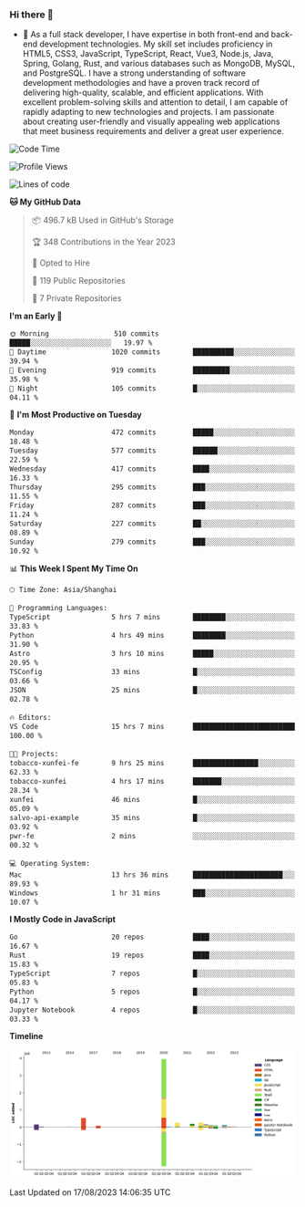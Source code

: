 ### Hi there 👋

- 🌱 As a full stack developer, I have expertise in both front-end and back-end development technologies. My skill set includes proficiency in HTML5, CSS3, JavaScript, TypeScript, React, Vue3, Node.js, Java, Spring, Golang, Rust, and various databases such as MongoDB, MySQL, and PostgreSQL. I have a strong understanding of software development methodologies and have a proven track record of delivering high-quality, scalable, and efficient applications. With excellent problem-solving skills and attention to detail, I am capable of rapidly adapting to new technologies and projects. I am passionate about creating user-friendly and visually appealing web applications that meet business requirements and deliver a great user experience.

<!--START_SECTION:waka-->
![Code Time](http://img.shields.io/badge/Code%20Time-1%2C099%20hrs%2032%20mins-blue)

![Profile Views](http://img.shields.io/badge/Profile%20Views-0-blue)

![Lines of code](https://img.shields.io/badge/From%20Hello%20World%20I%27ve%20Written-6.0%20million%20lines%20of%20code-blue)

**🐱 My GitHub Data** 

> 📦 496.7 kB Used in GitHub's Storage 
 > 
> 🏆 348 Contributions in the Year 2023
 > 
> 💼 Opted to Hire
 > 
> 📜 119 Public Repositories 
 > 
> 🔑 7 Private Repositories 
 > 
**I'm an Early 🐤** 

```text
🌞 Morning                510 commits         █████░░░░░░░░░░░░░░░░░░░░   19.97 % 
🌆 Daytime                1020 commits        ██████████░░░░░░░░░░░░░░░   39.94 % 
🌃 Evening                919 commits         █████████░░░░░░░░░░░░░░░░   35.98 % 
🌙 Night                  105 commits         █░░░░░░░░░░░░░░░░░░░░░░░░   04.11 % 
```
📅 **I'm Most Productive on Tuesday** 

```text
Monday                   472 commits         █████░░░░░░░░░░░░░░░░░░░░   18.48 % 
Tuesday                  577 commits         ██████░░░░░░░░░░░░░░░░░░░   22.59 % 
Wednesday                417 commits         ████░░░░░░░░░░░░░░░░░░░░░   16.33 % 
Thursday                 295 commits         ███░░░░░░░░░░░░░░░░░░░░░░   11.55 % 
Friday                   287 commits         ███░░░░░░░░░░░░░░░░░░░░░░   11.24 % 
Saturday                 227 commits         ██░░░░░░░░░░░░░░░░░░░░░░░   08.89 % 
Sunday                   279 commits         ███░░░░░░░░░░░░░░░░░░░░░░   10.92 % 
```


📊 **This Week I Spent My Time On** 

```text
🕑︎ Time Zone: Asia/Shanghai

💬 Programming Languages: 
TypeScript               5 hrs 7 mins        ████████░░░░░░░░░░░░░░░░░   33.83 % 
Python                   4 hrs 49 mins       ████████░░░░░░░░░░░░░░░░░   31.90 % 
Astro                    3 hrs 10 mins       █████░░░░░░░░░░░░░░░░░░░░   20.95 % 
TSConfig                 33 mins             █░░░░░░░░░░░░░░░░░░░░░░░░   03.66 % 
JSON                     25 mins             █░░░░░░░░░░░░░░░░░░░░░░░░   02.78 % 

🔥 Editors: 
VS Code                  15 hrs 7 mins       █████████████████████████   100.00 % 

🐱‍💻 Projects: 
tobacco-xunfei-fe        9 hrs 25 mins       ████████████████░░░░░░░░░   62.33 % 
tobacco-xunfei           4 hrs 17 mins       ███████░░░░░░░░░░░░░░░░░░   28.34 % 
xunfei                   46 mins             █░░░░░░░░░░░░░░░░░░░░░░░░   05.09 % 
salvo-api-example        35 mins             █░░░░░░░░░░░░░░░░░░░░░░░░   03.92 % 
pwr-fe                   2 mins              ░░░░░░░░░░░░░░░░░░░░░░░░░   00.32 % 

💻 Operating System: 
Mac                      13 hrs 36 mins      ██████████████████████░░░   89.93 % 
Windows                  1 hr 31 mins        ███░░░░░░░░░░░░░░░░░░░░░░   10.07 % 
```

**I Mostly Code in JavaScript** 

```text
Go                       20 repos            ████░░░░░░░░░░░░░░░░░░░░░   16.67 % 
Rust                     19 repos            ████░░░░░░░░░░░░░░░░░░░░░   15.83 % 
TypeScript               7 repos             █░░░░░░░░░░░░░░░░░░░░░░░░   05.83 % 
Python                   5 repos             █░░░░░░░░░░░░░░░░░░░░░░░░   04.17 % 
Jupyter Notebook         4 repos             █░░░░░░░░░░░░░░░░░░░░░░░░   03.33 % 
```



**Timeline**

![Lines of Code chart](https://raw.githubusercontent.com/elton/elton/main/assets/bar_graph.png)


 Last Updated on 17/08/2023 14:06:35 UTC
<!--END_SECTION:waka-->

<!--
**elton/elton** is a ✨ _special_ ✨ repository because its `README.md` (this file) appears on your GitHub profile.

Here are some ideas to get you started:

- 🔭 I’m currently working on ...
- 🌱 I’m currently learning ...
- 👯 I’m looking to collaborate on ...
- 🤔 I’m looking for help with ...
- 💬 Ask me about ...
- 📫 How to reach me: ...
- 😄 Pronouns: ...
- ⚡ Fun fact: ...
-->
